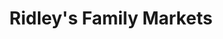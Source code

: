 ---
title: "Ridley's Family Markets"
url: /american-falls/ridleys-family-markets/
shop: supermarket
---